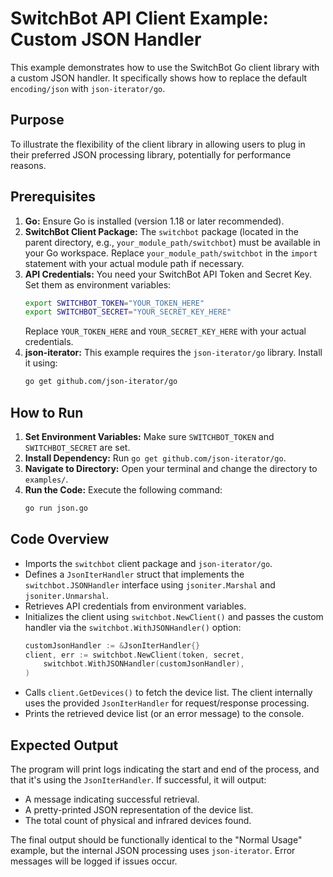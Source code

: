 # SwitchBot API Client Example: Custom JSON Handler

This example demonstrates how to use the SwitchBot Go client library with a custom JSON handler. It specifically shows how to replace the default `encoding/json` with `json-iterator/go`.

## Purpose

To illustrate the flexibility of the client library in allowing users to plug in their preferred JSON processing library, potentially for performance reasons.

## Prerequisites

1.  **Go:** Ensure Go is installed (version 1.18 or later recommended).
2.  **SwitchBot Client Package:** The `switchbot` package (located in the parent directory, e.g., `your_module_path/switchbot`) must be available in your Go workspace. Replace `your_module_path/switchbot` in the `import` statement with your actual module path if necessary.
3.  **API Credentials:** You need your SwitchBot API Token and Secret Key. Set them as environment variables:
    ```bash
    export SWITCHBOT_TOKEN="YOUR_TOKEN_HERE"
    export SWITCHBOT_SECRET="YOUR_SECRET_KEY_HERE"
    ```
    Replace `YOUR_TOKEN_HERE` and `YOUR_SECRET_KEY_HERE` with your actual credentials.
4.  **json-iterator:** This example requires the `json-iterator/go` library. Install it using:
    ```bash
    go get github.com/json-iterator/go
    ```

## How to Run

1.  **Set Environment Variables:** Make sure `SWITCHBOT_TOKEN` and `SWITCHBOT_SECRET` are set.
2.  **Install Dependency:** Run `go get github.com/json-iterator/go`.
3.  **Navigate to Directory:** Open your terminal and change the directory to `examples/`.
4.  **Run the Code:** Execute the following command:
    ```bash
    go run json.go
    ```

## Code Overview

-   Imports the `switchbot` client package and `json-iterator/go`.
-   Defines a `JsonIterHandler` struct that implements the `switchbot.JSONHandler` interface using `jsoniter.Marshal` and `jsoniter.Unmarshal`.
-   Retrieves API credentials from environment variables.
-   Initializes the client using `switchbot.NewClient()` and passes the custom handler via the `switchbot.WithJSONHandler()` option:
    ```go
    customJsonHandler := &JsonIterHandler{}
    client, err := switchbot.NewClient(token, secret,
        switchbot.WithJSONHandler(customJsonHandler),
    )
    ```
-   Calls `client.GetDevices()` to fetch the device list. The client internally uses the provided `JsonIterHandler` for request/response processing.
-   Prints the retrieved device list (or an error message) to the console.

## Expected Output

The program will print logs indicating the start and end of the process, and that it's using the `JsonIterHandler`. If successful, it will output:
-   A message indicating successful retrieval.
-   A pretty-printed JSON representation of the device list.
-   The total count of physical and infrared devices found.

The final output should be functionally identical to the "Normal Usage" example, but the internal JSON processing uses `json-iterator`. Error messages will be logged if issues occur.